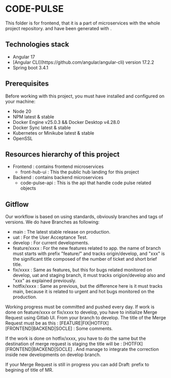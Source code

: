 # CODE-PULSE
This folder is for frontend, that it is a part of microservices with the whole project repository.
and have been generated with .

## Technologies stack
<ul>
    <li>Angular 17</li>
    <li>[Angular CLI](https://github.com/angular/angular-cli) version 17.2.2</li>
    <li>Spring boot 3.4.1</li>
</ul>

## Prerequisites
Before working with this project, you must have installed and configured on your machine: 
<ul>
  <li>Node 20</li>
  <li>NPM latest & stable</li>
  <li>Docker Engine v25.0.3 && Docker Desktop v4.28.0</li>
  <li>Docker Sync latest & stable</li>
  <li>Kubernetes or Minikube latest & stable</li>
  <li>OpenSSL</li>
</ul>

## Resources hierarchy of this project
<ul>
    <li>
        Frontend : contains frontend microservices
        <ul>
            <li>front-hub-ui : This the public hub landing for this project</li>
        </ul>
    </li>
    <li>
        Backend : contains backend microservices
        <ul>
            <li>code-pulse-api : This is the api that handle code pulse related objects</li>
        </ul>
    </li>
</ul>

## Gitflow
Our workflow is based on using standards, obviously branches and tags of versions.
We do have Branches as following:
<ul>
  <li>main : The latest stable release on production.</li>
  <li>uat : For the User Acceptance Test.</li>
  <li>develop : For current developments.</li>
  <li>feature/xxxx : For the new features related to app. the name of branch must starts with prefix "feature/" and tracks origin/develop, and "xxx" is the significant title composed of the number of ticket and short brief title.</li>
  <li>fix/xxxx : Same as features, but this for bugs related monitored on develop, uat and staging branch, it must tracks origion/develop also and "xxx" as explained previously.</li>
  <li>hotfix/xxxx : Same as previous, but the difference here is it must tracks main, because it is related to urgent and hot bugs monitored on the production.</li>
</ul>

Working progress must be committed and pushed every day.
If work is done on feature/xxxx or fix/xxxx to develop, you have to initialize Merge Request using Gitlab UI. From your branch to develop.
The title of the Merge Request must be as this : [FEATURE|FIX|HOTFIX][FRONTEND|BACKEND|SOCLE] : Some comments.

If the work is done on hotfix/xxxx, you have to do the same but the destination of merge request is staging the title will be :
[HOTFIX][FRONTEND|BACKEND|SOCLE] . And manage to integrate the correction inside new developments on develop branch.

If your Merge Request is still in progress you can add Draft: prefix to begining of title of MR.

